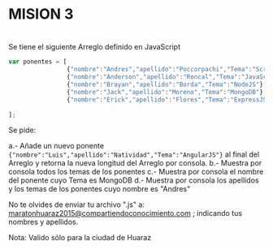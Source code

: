 # MISION 3 <h1>

Se tiene el siguiente Arreglo definido en JavaScript

```javascript
var ponentes = [
                {"nombre":"Andres","apellido":"Poccorpachi","Tema":"Scrum"},
                {"nombre":"Anderson","apellido":"Roncal","Tema":"JavaScript"},
                {"nombre":"Brayan","apellido":"Borda","Tema":"NodeJS"},
                {"nombre":"Jack","apellido":"Moreno","Tema":"MongoDB"},
                {"nombre":"Erick","apellido":"Flores","Tema":"ExpressJS"},
                
];

``` 
Se pide:

a.- Añade un nuevo ponente ` {"nombre":"Luis","apellido":"Natividad","Tema":"AngularJS"} ` al final del Arreglo y retorna la nueva longitud del Arreglo por consola.
b.- Muestra por consola todos los temas de los ponentes
c.- Muestra por consola el nombre del ponente cuyo Tema es MongoDB
d.- Muestra por consola los apellidos y los temas de los ponentes cuyo nombre es "Andres"

No te olvides de enviar tu archivo ".js" a: maratonhuaraz2015@compartiendoconocimiento.com ; indicando tus nombres y apellidos.

Nota: Valido sólo para la ciudad de Huaraz
